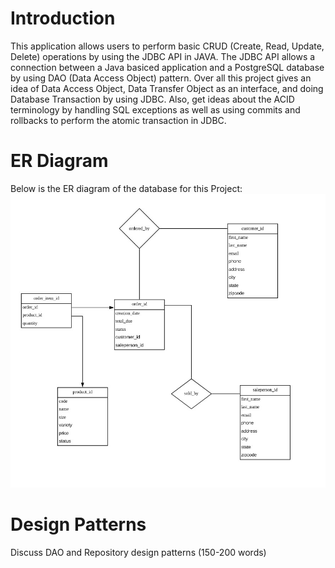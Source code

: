 
# Introduction
This application allows users to perform basic CRUD (Create, Read, Update, Delete) operations by using the JDBC API in JAVA. 
The JDBC API allows a connection between a Java basiced application and a PostgreSQL database by using DAO (Data Access Object) pattern. 
Over all this project gives an idea of Data Access Object, Data Transfer Object as an interface, and doing Database Transaction by using JDBC. 
Also, get ideas about the ACID terminology by handling SQL exceptions as well as using commits and rollbacks to perform the atomic transaction in JDBC.

# ER Diagram
Below is the ER diagram of the database for this Project:
![ER Diagram of the underlying database](assets/ERD.jpg)

# Design Patterns
Discuss DAO and Repository design patterns (150-200 words)
